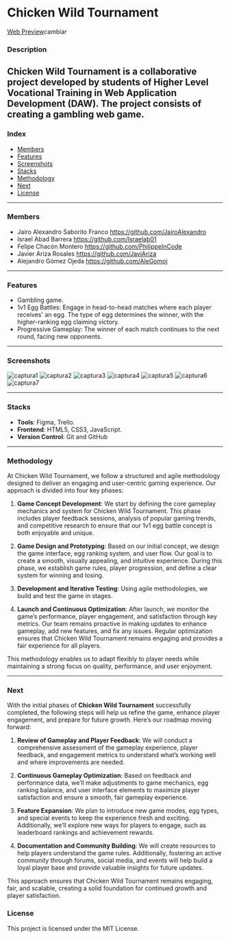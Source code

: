 # Chicken Wild Tournament

[Web Preview]()cambiar

### Description

**Chicken Wild Tournament** is a collaborative project developed by students of Higher Level Vocational Training in Web Application Development (DAW). The project consists of creating a gambling web game.
---

### Index
- [Members](#members)
- [Features](#features)
- [Screenshots](#screenshots)
- [Stacks](#stacks)
- [Methodology](#methodology)
- [Next](#next)
- [License](#license)

---

### Members

- Jairo Alexandro Saborito Franco https://github.com/JairoAlexandro
- Israel Abad Barrera https://github.com/Israelab01
- Felipe Chacón Montero https://github.com/PhilippeInCode
- Javier Ariza Rosales https://github.com/JaviAriza
- Alejandro Gómez Ojeda https://github.com/AleGomoj

---

### Features

- Gambling game.
- 1v1 Egg Battles: Engage in head-to-head matches where each player receives' an egg. The type of egg determines the winner, with the higher-ranking egg claiming victory.
- Progressive Gameplay: The winner of each match continues to the next round, facing new opponents.

---

### Screenshots

![captura1](![captura1Ch](https://github.com/user-attachments/assets/0cbc89cc-a402-4509-aef8-2aae3d9d265f))
![captura2](![presala](https://github.com/user-attachments/assets/3d083021-1cfa-4eef-b2fa-9d64d5800afb))
![captura3](![game3](https://github.com/user-attachments/assets/076be3fc-41af-41dc-9e4b-f4289241d7c4))
![captura4](![gaga3](https://github.com/user-attachments/assets/ce9e0d06-99d8-4218-abad-79251f112a28))
![captura5](![dada](https://github.com/user-attachments/assets/6461b8ac-22e4-40b9-8f27-92fc3a111998))
![captura6](![ttt](https://github.com/user-attachments/assets/9ecfa05c-6f3c-4bb3-81c2-c30f2ace5a59))
![captura7](![respon](https://github.com/user-attachments/assets/db96d564-c676-41e5-ae68-9ab3d34baf9d))


---

### Stacks

- **Tools**: Figma, Trello.
- **Frontend**: HTML5, CSS3, JavaScript.
- **Version Control**: Git and GitHub

---

### Methodology

At Chicken Wild Tournament, we follow a structured and agile methodology designed to deliver an engaging and user-centric gaming experience. Our approach is divided into four key phases:

1. **Game Concept Development**: We start by defining the core gameplay mechanics and system for Chicken Wild Tournament. This phase includes player feedback sessions, analysis of popular gaming trends, and competitive research to ensure that our 1v1 egg battle concept is both enjoyable and unique.

2. **Game Design and Prototyping**: Based on our initial concept, we design the game interface, egg ranking system, and user flow. Our goal is to create a smooth, visually appealing, and intuitive experience. During this phase, we establish game rules, player progression, and define a clear system for winning and losing.

3. **Development and Iterative Testing**: Using agile methodologies, we build and test the game in stages.

4. **Launch and Continuous Optimization**: After launch, we monitor the game’s performance, player engagement, and satisfaction through key metrics. Our team remains proactive in making updates to enhance gameplay, add new features, and fix any issues. Regular optimization ensures that Chicken Wild Tournament remains engaging and provides a fair experience for all players.

This methodology enables us to adapt flexibly to player needs while maintaining a strong focus on quality, performance, and user enjoyment.

---

### Next

With the initial phases of **Chicken Wild Tournament** successfully completed, the following steps will help us refine the game, enhance player engagement, and prepare for future growth. Here’s our roadmap moving forward:

1. **Review of Gameplay and Player Feedback**: We will conduct a comprehensive assessment of the gameplay experience, player feedback, and engagement metrics to understand what’s working well and where improvements are needed.

2. **Continuous Gameplay Optimization**: Based on feedback and performance data, we’ll make adjustments to game mechanics, egg ranking balance, and user interface elements to maximize player satisfaction and ensure a smooth, fair gameplay experience.

3. **Feature Expansion**: We plan to introduce new game modes, egg types, and special events to keep the experience fresh and exciting. Additionally, we’ll explore new ways for players to engage, such as leaderboard rankings and achievement rewards.

4. **Documentation and Community Building**: We will create resources to help players understand the game rules. Additionally, fostering an active community through forums, social media, and events will help build a loyal player base and provide valuable insights for future updates.

This approach ensures that Chicken Wild Tournament remains engaging, fair, and scalable, creating a solid foundation for continued growth and player satisfaction.


### License

This project is licensed under the MIT License.
